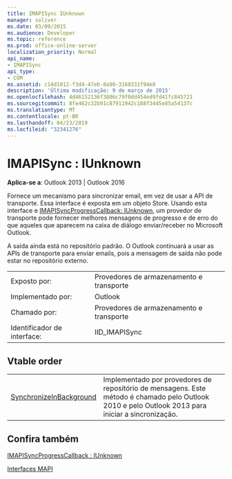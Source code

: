 ```yaml
---
title: IMAPISync IUnknown
manager: soliver
ms.date: 03/09/2015
ms.audience: Developer
ms.topic: reference
ms.prod: office-online-server
localization_priority: Normal
api_name:
- IMAPISync
api_type:
- COM
ms.assetid: c14d1012-f3d4-47eb-8a90-3160331f94e8
description: 'Última modificação: 9 de março de 2015'
ms.openlocfilehash: 4d46152136f3806c79f0dd454ed9fd41fc845721
ms.sourcegitcommit: 8fe462c32b91c87911942c188f3445e85a54137c
ms.translationtype: MT
ms.contentlocale: pt-BR
ms.lasthandoff: 04/23/2019
ms.locfileid: "32341276"
---
```

# <a name="imapisync--iunknown"></a>IMAPISync : IUnknown

  
  
**Aplica-se a**: Outlook 2013 | Outlook 2016 
  
Fornece um mecanismo para sincronizar email, em vez de usar a API de transporte. Essa interface é exposta em um objeto Store. Usando esta interface e [IMAPISyncProgressCallback: IUnknown](imapisyncprogresscallbackiunknown.md), um provedor de transporte pode fornecer melhores mensagens de progresso e de erro do que aqueles que aparecem na caixa de diálogo enviar/receber no Microsoft Outlook.
  
A saída ainda está no repositório padrão. O Outlook continuará a usar as APIs de transporte para enviar emails, pois a mensagem de saída não pode estar no repositório externo.
  
|||
|:-----|:-----|
|Exposto por:  <br/> |Provedores de armazenamento e transporte  <br/> |
|Implementado por:  <br/> |Outlook  <br/> |
|Chamado por:  <br/> |Provedores de armazenamento e transporte  <br/> |
|Identificador de interface:  <br/> |IID_IMAPISync  <br/> |
   
## <a name="vtable-order"></a>Vtable order

|||
|:-----|:-----|
|[SynchronizeInBackground](imapisyncsynchronizeinbackground.md) <br/> |Implementado por provedores de repositório de mensagens. Este método é chamado pelo Outlook 2010 e pelo Outlook 2013 para iniciar a sincronização.  <br/> |
   
## <a name="see-also"></a>Confira também



[IMAPISyncProgressCallback : IUnknown](imapisyncprogresscallbackiunknown.md)


[Interfaces MAPI](mapi-interfaces.md)


